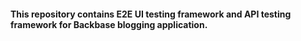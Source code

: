 #### This repository contains E2E UI testing framework and API testing framework for Backbase blogging application.

